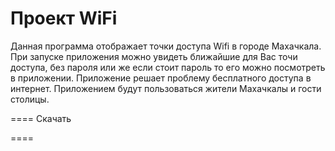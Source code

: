 Проект  WiFi
====

Данная программа отображает точки доступа Wifi в городе Махачкала.
При запуске приложения можно увидеть ближайшие для Вас точи доступа, без пароля или же если стоит пароль 
то его можно посмотреть в приложении.
Приложение решает проблему бесплатного доступа в интернет.
Приложением будут пользоваться жители Махачкалы и гости столицы.

====
Скачать


====

